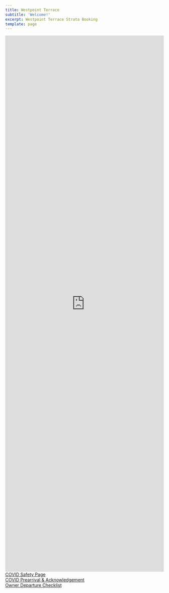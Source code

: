 ```yaml
---
title: Westpoint Terrace 
subtitle: 'Welcome!'
excerpt: Westpoint Terrace Strata Booking
template: page
---
```

<iframe src ="https://beds24.com/booking2.php?propid=135060&amp;advancedays=1&amp;referer=iframe" width="800" height="1700" style="max-width:100%;border:none;overflow:auto;"><p><a href="https://beds24.com/booking2.php?propid=135060&amp;referer=iframe" title="Book Now">Book Now</a></p></iframe>
<a href="https://www.theengine.com/COVIDSafetyPlan/">COVID Safety Page</a><br>
<a href="https://www.theengine.com/COVIDQ/">COVID Prearrival & Acknowledgement</a><br>
<a href="https://www.theengine.com/COVIDPost/">Owner Departure Checklist</a><br>
